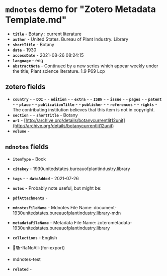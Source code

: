 # `mdnotes` demo for "Zotero Metadata Template.md"

- **`title`** - Botany : current literature
- **`author`** -  United States. Bureau of Plant Industry. Library
- **`shortTitle`** - Botany
- **`date`** - 1930
- **`accessDate`** - 2021-08-26 08:24:15
- **`language`** - eng
- **`abstractNote`** - Continued by a new series which appear weekly under the title; Plant science literature. 1.9 P69 Lcp

## zotero fields

- **`country`** - - **`DOI`** - - **`edition`** - - **`extra`** - - **`ISBN`** - - **`issue`** - - **`pages`** - - **`patent`** - - **`place`** - - **`publicationTitle`** - - **`publisher`** - - **`references`** - - **`rights`** - The contributing institution believes that this item is not in copyright.
- **`section`** - - **`shortTitle`** - Botany
- **`url`** - [http://archive.org/details/botanycurrentlit12unit](http://archive.org/details/botanycurrentlit12unit)
- **`volume`** - 

## `mdnotes`  fields

- **`itemType`** - Book
- **`citekey`** - 1930unitedstates.bureauofplantindustry.library
- **`tags`** - - **`dateAdded`** - 2021-07-26
- **`notes`** - 
Probably note useful, but might be:

- **`pdfAttachments`** - 
- **`mdnotesFileName`** -  Mdnotes File Name: document-1930unitedstates.bureauofplantindustry.library-mdn

- **`metadataFileName`** -  Metadata File Name: zoterometadata-1930unitedstates.bureauofplantindustry.library

- **`collections`** - English
 - 🌿📚-RaNoAll-(for-export)
 - mdnotes-test

- **`related`** - 
  